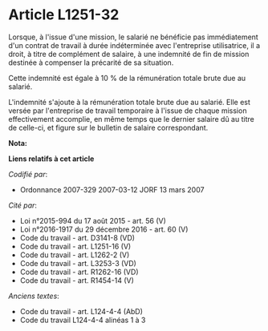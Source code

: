 # Article L1251-32

Lorsque, à l'issue d'une mission, le salarié ne bénéficie pas immédiatement d'un contrat de travail à durée indéterminée avec
l'entreprise utilisatrice, il a droit, à titre de complément de salaire, à une indemnité de fin de mission destinée à
compenser la précarité de sa situation.

Cette indemnité est égale à 10 % de la rémunération totale brute due au salarié.

L'indemnité s'ajoute à la rémunération totale brute due au salarié. Elle est versée par l'entreprise de travail temporaire à
l'issue de chaque mission effectivement accomplie, en même temps que le dernier salaire dû au titre de celle-ci, et figure
sur le bulletin de salaire correspondant.

**Nota:**



**Liens relatifs à cet article**

_Codifié par_:

  - Ordonnance 2007-329 2007-03-12 JORF 13 mars 2007

_Cité par_:

  - Loi n°2015-994 du 17 août 2015 - art. 56 (V)
  - Loi n°2016-1917 du 29 décembre 2016 - art. 60 (V)
  - Code du travail - art. D3141-8 (VD)
  - Code du travail - art. L1251-16 (V)
  - Code du travail - art. L1262-2 (V)
  - Code du travail - art. L3253-3 (VD)
  - Code du travail - art. R1262-16 (VD)
  - Code du travail - art. R1454-14 (V)

_Anciens textes_:

  - Code du travail - art. L124-4-4 (AbD)
  - Code du travail L124-4-4 alinéas 1 à 3
